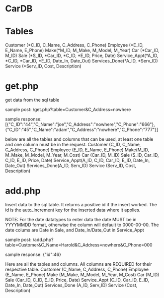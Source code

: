 CarDB
=====

Tables
=====
Customer (*C_ID, C_Name, C_Address, C_Phone)
Employee (*E_ID, E_Name, E_Phone)
Make(*M_ID, M_Make, M_Model, M_Year)
Car (*Car_ID, M_ID)
Sale (*S_ID, *Car_ID, *C_ID, *E_ID, Price, Date)
Service_Appt(*A_ID, *C_ID, *Car_ID, *E_ID, Date_In, Date_Out)
Services_Done(*A_ID, *Serv_ID)
Service (*Serv_ID, Cost, Description)


get.php
=====

get data from the sql table

sample post:
/get.php?table=Customer&C_Address=nowhere

sample response:
[{"C_ID":"44","C_Name":"joe","C_Address":"nowhere","C_Phone":"666"},{"C_ID":"45","C_Name":"adam","C_Address":"nowhere","C_Phone":"777"}]

below are all the tables and columns that can be used, at least one table and one column must be in the request.
Customer (C_ID, C_Name, C_Address, C_Phone)
Employee (E_ID, E_Name, E_Phone)
Make(M_ID, M_Make, M_Model, M_Year, M_Cost)
Car (Car_ID, M_ID)
Sale (S_ID, Car_ID, C_ID, E_ID, Price, Date)
Service_Appt(A_ID, C_ID, Car_ID, E_ID, Date_In, Date_Out)
Services_Done(A_ID, Serv_ID)
Service (Serv_ID, Cost, Description)


add.php
=====

Insert data to the sql table. It returns a positive id if the insert worked. The id is the auto_increment key for the inserted data where it applies.

NOTE: For the date datatypes to enter data the date MUST be in YYYYMMDD format, otherwise the column will default to 0000-00-00. The date colums are Date in Sale, and Date_In/Date_Out in Service_Appt

sample post:
/add.php?table=Customer&C_Name=Harold&C_Address=nowhere&C_Phone=000

sample response:
{"id":46}

Here are all the tables and columns. All columns are REQUIRED for their respective table.
Customer (C_Name, C_Address, C_Phone)
Employee (E_Name, E_Phone)
Make (M_Make, M_Model, M_Year, M_Cost)
Car (M_ID)
Sale (Car_ID, C_ID, E_ID, Price, Date)
Service_Appt (C_ID, Car_ID, E_ID, Date_In, Date_Out)
Services_Done (A_ID, Serv_ID)
Service (Cost, Description)

